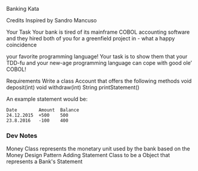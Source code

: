 Banking Kata

Credits
Inspired by Sandro Mancuso

Your Task
Your bank is tired of its mainframe COBOL accounting software and they hired both of you for a greenfield project in - what a happy coincidence

your favorite programming language!
Your task is to show them that your TDD-fu and your new-age programming language can cope with good ole’ COBOL!

Requirements
Write a class Account that offers the following methods void deposit(int) void withdraw(int) String printStatement()

An example statement would be:

```
Date        Amount  Balance
24.12.2015  +500    500
23.8.2016   -100    400
```

### Dev Notes
Money Class represents the monetary unit used by the bank based on the Money Design Pattern
Adding Statement Class to be a Object that represents a Bank's Statement